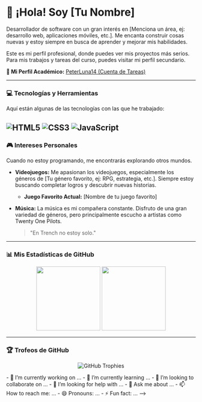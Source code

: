 # 👋 ¡Hola! Soy [Tu Nombre]

Desarrollador de software con un gran interés en [Menciona un área, ej: desarrollo web, aplicaciones móviles, etc.]. Me encanta construir cosas nuevas y estoy siempre en busca de aprender y mejorar mis habilidades.

Este es mi perfil profesional, donde puedes ver mis proyectos más serios. Para mis trabajos y tareas del curso, puedes visitar mi perfil secundario.

**🔗 Mi Perfil Académico:** [PeterLuna14 (Cuenta de Tareas)](https://github.com/PeterLuna14)

---

### 💻 Tecnologías y Herramientas

Aquí están algunas de las tecnologías con las que he trabajado:

![HTML5](https://img.shields.io/badge/html5-%23E34F26.svg?style=for-the-badge&logo=html5&logoColor=white)
![CSS3](https://img.shields.io/badge/css3-%231572B6.svg?style=for-the-badge&logo=css3&logoColor=white)
![JavaScript](https://img.shields.io/badge/javascript-%23323330.svg?style=for-the-badge&logo=javascript&logoColor=%23F7DF1E)
---

### 🎮 Intereses Personales

Cuando no estoy programando, me encontrarás explorando otros mundos.

* **Videojuegos:** Me apasionan los videojuegos, especialmente los géneros de [Tu género favorito, ej: RPG, estrategia, etc.]. Siempre estoy buscando completar logros y descubrir nuevas historias.
    * **Juego Favorito Actual:** [Nombre de tu juego favorito]

* **Música:** La música es mi compañera constante. Disfruto de una gran variedad de géneros, pero principalmente escucho a artistas como Twenty One Pilots.
    > "En Trench no estoy solo."

---

### 📊 Mis Estadísticas de GitHub

<p align="center">
  <img height="170em" src="https://github-readme-stats.vercel.app/api?username=TU-USUARIO-PRINCIPAL&show_icons=true&theme=dracula&include_all_commits=true&count_private=true"/>
  <img height="170em" src="https://github-readme-stats.vercel.app/api/top-langs/?username=TU-USUARIO-PRINCIPAL&layout=compact&langs_count=8&theme=dracula"/>
</p>

---

### 🏆 Trofeos de GitHub

<p align="center">
  <img src="https://github-profile-trophy.vercel.app/?username=TU-USUARIO-PRINCIPAL&theme=dracula&row=1&column=7" alt="GitHub Trophies"/>
</p>
- 🔭 I’m currently working on ...
- 🌱 I’m currently learning ...
- 👯 I’m looking to collaborate on ...
- 🤔 I’m looking for help with ...
- 💬 Ask me about ...
- 📫 How to reach me: ...
- 😄 Pronouns: ...
- ⚡ Fun fact: ...
-->
